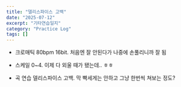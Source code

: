 ```yaml
---
title: "델리스파이스 고백"
date: "2025-07-12"
excerpt: "기타연습일지"
category: "Practice Log"
tags: []
---
```



- 크로매틱
80bpm 16bit. 처음엔 잘 안된다가 나중에 손풀리니까 잘 됨

- 스케일
0~4. 이제 다 외울 때가 됐는데.. ㅎㅎ

- 곡 연습
델리스파이스 고백. 막 빡세게는 안하고 그냥 한번씩 쳐보는 정도?